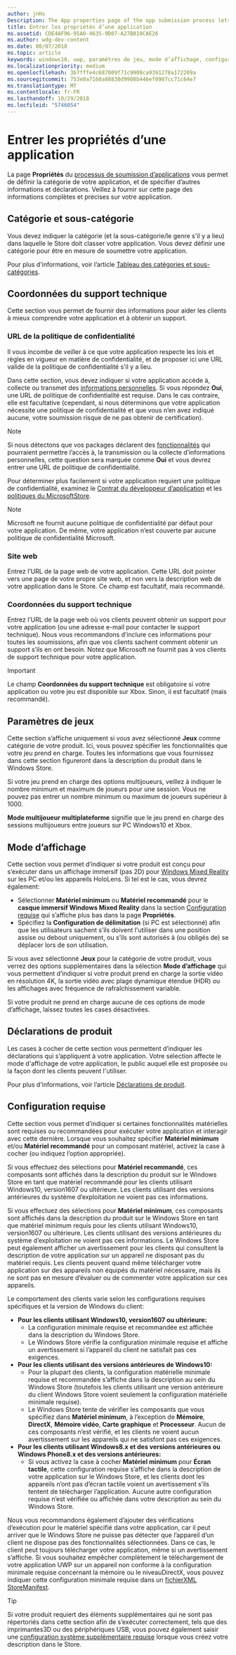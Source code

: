 ```yaml
---
author: jnHs
Description: The App properties page of the app submission process lets you define your app's category and indicate hardware preferences or other declarations.
title: Entrer les propriétés d’une application
ms.assetid: CDE4AF96-95A0-4635-9D07-A27B810CAE26
ms.author: wdg-dev-content
ms.date: 08/07/2018
ms.topic: article
keywords: windows10, uwp, paramètres de jeu, mode d’affichage, configuration requise, configuration matérielle requise, matériel minimum, matériel recommandé, politique de confidentialité, coordonnées du support technique, site web de l’application, support
ms.localizationpriority: medium
ms.openlocfilehash: 3b7fffe4c687009f71c9908ca9391278a172209a
ms.sourcegitcommit: 753e0a7160a88830d9908b446ef0907cc71c64e7
ms.translationtype: MT
ms.contentlocale: fr-FR
ms.lasthandoff: 10/29/2018
ms.locfileid: "5746054"
---
```

# <a name="enter-app-properties"></a>Entrer les propriétés d’une application

La page **Propriétés** du [processus de soumission d’applications](app-submissions.md) vous permet de définir la catégorie de votre application, et de spécifier d’autres informations et déclarations. Veillez à fournir sur cette page des informations complètes et précises sur votre application.


## <a name="category-and-subcategory"></a>Catégorie et sous-catégorie

Vous devez indiquer la catégorie (et la sous-catégorie/le genre s'il y a lieu) dans laquelle le Store doit classer votre application. Vous devez définir une catégorie pour être en mesure de soumettre votre application.

Pour plus d’informations, voir l’article [Tableau des catégories et sous-catégories](category-and-subcategory-table.md).


## <a name="support-info"></a>Coordonnées du support technique

Cette section vous permet de fournir des informations pour aider les clients à mieux comprendre votre application et à obtenir un support.

### <a name="privacy-policy-url"></a>URL de la politique de confidentialité

Il vous incombe de veiller à ce que votre application respecte les lois et règles en vigueur en matière de confidentialité, et de proposer ici une URL valide de la politique de confidentialité s’il y a lieu.

Dans cette section, vous devez indiquer si votre application accède à, collecte ou transmet des [informations personnelles](https://docs.microsoft.com/legal/windows/agreements/store-policies#105-personal-information). Si vous répondez **Oui**, une URL de politique de confidentialité est requise. Dans le cas contraire, elle est facultative (cependant, si nous déterminons que votre application nécessite une politique de confidentialité et que vous n’en avez indiqué aucune, votre soumission risque de ne pas obtenir de certification).

> [!NOTE]
> Si nous détectons que vos packages déclarent des [fonctionnalités](../packaging/app-capability-declarations.md) qui pourraient permettre l’accès à, la transmission ou la collecte d’informations personnelles, cette question sera marquée comme **Oui** et vous devrez entrer une URL de politique de confidentialité.

Pour déterminer plus facilement si votre application requiert une politique de confidentialité, examinez le [Contrat du développeur d’application](https://docs.microsoft.com/legal/windows/agreements/app-developer-agreement) et les [politiques du MicrosoftStore](https://docs.microsoft.com/legal/windows/agreements/store-policies#105-personal-information). 

> [!NOTE]
> Microsoft ne fournit aucune politique de confidentialité par défaut pour votre application. De même, votre application n’est couverte par aucune politique de confidentialité Microsoft. 


### <a name="website"></a>Site web

Entrez l’URL de la page web de votre application. Cette URL doit pointer vers une page de votre propre site web, et non vers la description web de votre application dans le Store. Ce champ est facultatif, mais recommandé.

### <a name="support-contact-info"></a>Coordonnées du support technique

Entrez l’URL de la page web où vos clients peuvent obtenir un support pour votre application (ou une adresse e-mail pour contacter le support technique). Nous vous recommandons d’inclure ces informations pour toutes les soumissions, afin que vos clients sachent comment obtenir un support s’ils en ont besoin. Notez que Microsoft ne fournit pas à vos clients de support technique pour votre application.

> [!IMPORTANT]
> Le champ **Coordonnées du support technique** est obligatoire si votre application ou votre jeu est disponible sur Xbox. Sinon, il est facultatif (mais recommandé).


## <a name="game-settings"></a>Paramètres de jeux

Cette section s’affiche uniquement si vous avez sélectionné **Jeux** comme catégorie de votre produit. Ici, vous pouvez spécifier les fonctionnalités que votre jeu prend en charge. Toutes les informations que vous fournissez dans cette section figureront dans la description du produit dans le Windows Store.

Si votre jeu prend en charge des options multijoueurs, veillez à indiquer le nombre minimum et maximum de joueurs pour une session. Vous ne pouvez pas entrer un nombre minimum ou maximum de joueurs supérieur à 1000.

**Mode multijoueur multiplateforme** signifie que le jeu prend en charge des sessions multijoueurs entre joueurs sur PC Windows10 et Xbox.


## <a name="display-mode"></a>Mode d’affichage

Cette section vous permet d’indiquer si votre produit est conçu pour s’exécuter dans un affichage immersif (pas 2D) pour [Windows Mixed Reality](https://developer.microsoft.com/windows/mixed-reality) sur les PC et/ou les appareils HoloLens. Si tel est le cas, vous devrez également:
- Sélectionner **Matériel minimum** ou **Matériel recommandé** pour le **casque immersif Windows Mixed Reality** dans la section [Configuration requise](#system-requirements) qui s’affiche plus bas dans la page **Propriétés**.
- Spécifiez la **Configuration de délimitation** (si PC est sélectionné) afin que les utilisateurs sachent s’ils doivent l'utiliser dans une position assise ou debout uniquement, ou s’ils sont autorisés à (ou obligés de) se déplacer lors de son utilisation. 

Si vous avez sélectionné **Jeux** pour la catégorie de votre produit, vous verrez des options supplémentaires dans la sélection **Mode d’affichage** qui vous permettent d’indiquer si votre produit prend en charge la sortie vidéo en résolution 4K, la sortie vidéo avec plage dynamique étendue (HDR) ou les affichages avec fréquence de rafraîchissement variable.

Si votre produit ne prend en charge aucune de ces options de mode d’affichage, laissez toutes les cases désactivées.


## <a name="product-declarations"></a>Déclarations de produit

Les cases à cocher de cette section vous permettent d’indiquer les déclarations qui s’appliquent à votre application. Votre sélection affecte le mode d'affichage de votre application, le public auquel elle est proposée ou la façon dont les clients peuvent l'utiliser.

Pour plus d’informations, voir l’article [Déclarations de produit](app-declarations.md).

## <a name="system-requirements"></a>Configuration requise

Cette section vous permet d’indiquer si certaines fonctionnalités matérielles sont requises ou recommandées pour exécuter votre application et interagir avec cette dernière. Lorsque vous souhaitez spécifier **Matériel minimum** et/ou **Matériel recommandé** pour un composant matériel, activez la case à cocher (ou indiquez l’option appropriée).

Si vous effectuez des sélections pour **Matériel recommandé**, ces composants sont affichés dans la description du produit sur le Windows Store en tant que matériel recommandé pour les clients utilisant Windows10, version1607 ou ultérieure. Les clients utilisant des versions antérieures du système d’exploitation ne voient pas ces informations.

Si vous effectuez des sélections pour **Matériel minimum**, ces composants sont affichés dans la description du produit sur le Windows Store en tant que matériel minimum requis pour les clients utilisant Windows10, version1607 ou ultérieure. Les clients utilisant des versions antérieures du système d’exploitation ne voient pas ces informations. Le Windows Store peut également afficher un avertissement pour les clients qui consultent la description de votre application sur un appareil ne disposant pas du matériel requis. Les clients peuvent quand même télécharger votre application sur des appareils non équipés du matériel nécessaire, mais ils ne sont pas en mesure d’évaluer ou de commenter votre application sur ces appareils. 

Le comportement des clients varie selon les configurations requises spécifiques et la version de Windows du client:

- **Pour les clients utilisant Windows10, version1607 ou ultérieure:**
     - La configuration minimale requise et recommandée est affichée dans la description du Windows Store.
     - Le Windows Store vérifie la configuration minimale requise et affiche un avertissement si l’appareil du client ne satisfait pas ces exigences.
- **Pour les clients utilisant des versions antérieures de Windows10:**
     - Pour la plupart des clients, la configuration matérielle minimale requise et recommandée s’affiche dans la description au sein du Windows Store (toutefois les clients utilisant une version antérieure du client Windows Store voient seulement la configuration matérielle minimale requise).
     - Le Windows Store tente de vérifier les composants que vous spécifiez dans **Matériel minimum**, à l’exception de **Mémoire**, **DirectX**, **Mémoire vidéo**, **Carte graphique** et **Processeur**. Aucun de ces composants n’est vérifié, et les clients ne voient aucun avertissement sur les appareils qui ne satisfont pas ces exigences. 
- **Pour les clients utilisant Windows8.x et des versions antérieures ou Windows Phone8.x et des versions antérieures:**
     - Si vous activez la case à cocher **Matériel minimum** pour **Écran tactile**, cette configuration requise s’affiche dans la description de votre application sur le Windows Store, et les clients dont les appareils n’ont pas d’écran tactile voient un avertissement s’ils tentent de télécharger l’application. Aucune autre configuration requise n’est vérifiée ou affichée dans votre description au sein du Windows Store.

Nous vous recommandons également d’ajouter des vérifications d’exécution pour le matériel spécifié dans votre application, car il peut arriver que le Windows Store ne puisse pas détecter que l’appareil d’un client ne dispose pas des fonctionnalités sélectionnées. Dans ce cas, le client peut toujours télécharger votre application, même si un avertissement s’affiche. Si vous souhaitez empêcher complètement le téléchargement de votre application UWP sur un appareil non conforme à la configuration minimale requise concernant la mémoire ou le niveauDirectX, vous pouvez indiquer cette configuration minimale requise dans un [fichierXML StoreManifest](https://docs.microsoft.com/uwp/schemas/storemanifest/storemanifestschema2015/schema-root).

> [!TIP]
> Si votre produit requiert des éléments supplémentaires qui ne sont pas répertoriés dans cette section afin de s’exécuter correctement, tels que des imprimantes3D ou des périphériques USB, vous pouvez également saisir une [configuration système supplémentaire requise](create-app-store-listings.md#additional-system-requirements) lorsque vous créez votre description dans le Store.





